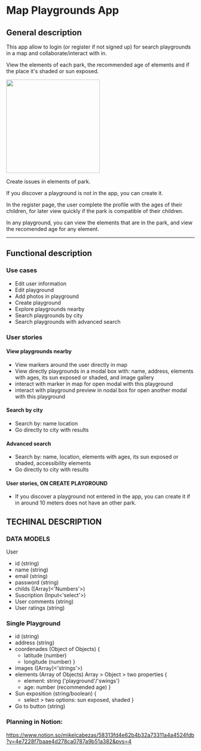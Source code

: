 # Map Playgrounds App


## General description 
This app allow to login (or register if not signed up) for search playgrounds in a map and collaborate/interact with in.

View the elements of each park, the recommended age of elements and if the place it's shaded or sun exposed.

<img src="https://media.giphy.com/media/ildLrpK7sOV9ky6NOf/giphy.gif" width="250"/>

Create issues in elements of park.

If you discover a playground is not in the app, you can create it.


In the register page, the user complete the profile with the ages of their children, for later view quickly if the park is compatible of their children.


In any playground, you can view the elements that are in the park, and view the recomended age for any element. 

---


## Functional description

### Use cases 
- Edit user information
- Edit playground 
- Add photos in playground 
- Create playground
- Explore playgrounds nearby
- Search playgrounds by city
- Search playgrounds with advanced search


### User stories
#### View playgrounds nearby
- View markers around the user directly in map
- View directly playgrounds in a modal box with: name, address, elements with ages, its sun exposed or shaded, and image gallery 
- interact with marker in map for open modal with this playground 
- interact with playground preview in nodal box for open another modal with this playground 

#### Search by city
- Search by: name location
- Go directly to city with results

#### Advanced search
- Search by: name, location, elements with ages, its sun exposed or shaded, accessibility elements 
- Go directly to city with results

#### User stories, ON CREATE PLAYGROUND
- If you discover a playground not entered in the app, you can create it if in around 10 meters does not have an other park. 


## TECHINAL DESCRIPTION 

### DATA MODELS 

User 
- id (string)
- name (string)
- email (string)
- password (string)
- childs ([Array]<'Numbers'>)
- Suscription (Input<'select'>)
- User comments (string)
- User ratings (string)


### Single Playground 
- id (string)
- address (string)
- coordenades (Object of Objects) {
    - latitude (number)
    - longitude (number)
}
- images ([Array]<'strings'>)
- elements (Array of Objects) Array > Object > two properties {
    - element: string ('playground'/'swings')
    - age: number (recommended age)
}
- Sun exposition (string/boolean) {
    - select > two options: sun exposed, shaded
}
- Go to button (string)

### Planning in Notion:
https://www.notion.so/mikelcabezas/58313fd4e62b4b32a73311a4a4524fdb?v=4e7228f7baae4d278ca0787a9b51a382&pvs=4